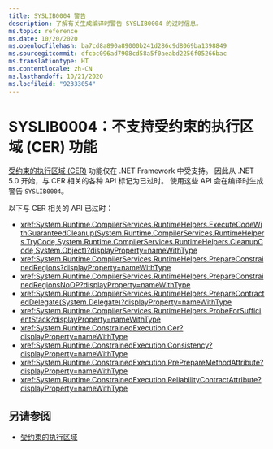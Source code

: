 ```yaml
---
title: SYSLIB0004 警告
description: 了解有关生成编译时警告 SYSLIB0004 的过时信息。
ms.topic: reference
ms.date: 10/20/2020
ms.openlocfilehash: ba7cd8a890a89000b241d286c9d8069ba1398849
ms.sourcegitcommit: dfcbc096ad7908cd58a5f0aeabd2256f05266bac
ms.translationtype: HT
ms.contentlocale: zh-CN
ms.lasthandoff: 10/21/2020
ms.locfileid: "92333054"
---
```

# <a name="syslib0004-the-constrained-execution-region-cer-feature-is-not-supported"></a>SYSLIB0004：不支持受约束的执行区域 (CER) 功能

[受约束的执行区域 (CER)](../../framework/performance/constrained-execution-regions.md) 功能仅在 .NET Framework 中受支持。 因此从 .NET 5.0 开始，与 CER 相关的各种 API 标记为已过时。 使用这些 API 会在编译时生成警告 `SYSLIB0004`。

以下与 CER 相关的 API 已过时：

- <xref:System.Runtime.CompilerServices.RuntimeHelpers.ExecuteCodeWithGuaranteedCleanup(System.Runtime.CompilerServices.RuntimeHelpers.TryCode,System.Runtime.CompilerServices.RuntimeHelpers.CleanupCode,System.Object)?displayProperty=nameWithType>
- <xref:System.Runtime.CompilerServices.RuntimeHelpers.PrepareConstrainedRegions?displayProperty=nameWithType>
- <xref:System.Runtime.CompilerServices.RuntimeHelpers.PrepareConstrainedRegionsNoOP?displayProperty=nameWithType>
- <xref:System.Runtime.CompilerServices.RuntimeHelpers.PrepareContractedDelegate(System.Delegate)?displayProperty=nameWithType>
- <xref:System.Runtime.CompilerServices.RuntimeHelpers.ProbeForSufficientStack?displayProperty=nameWithType>
- <xref:System.Runtime.ConstrainedExecution.Cer?displayProperty=nameWithType>
- <xref:System.Runtime.ConstrainedExecution.Consistency?displayProperty=nameWithType>
- <xref:System.Runtime.ConstrainedExecution.PrePrepareMethodAttribute?displayProperty=nameWithType>
- <xref:System.Runtime.ConstrainedExecution.ReliabilityContractAttribute?displayProperty=nameWithType>

## <a name="see-also"></a>另请参阅

- [受约束的执行区域](../../framework/performance/constrained-execution-regions.md)
